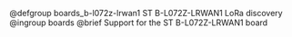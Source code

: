 @defgroup    boards_b-l072z-lrwan1 ST B-L072Z-LRWAN1 LoRa discovery
@ingroup     boards
@brief       Support for the ST B-L072Z-LRWAN1 board
